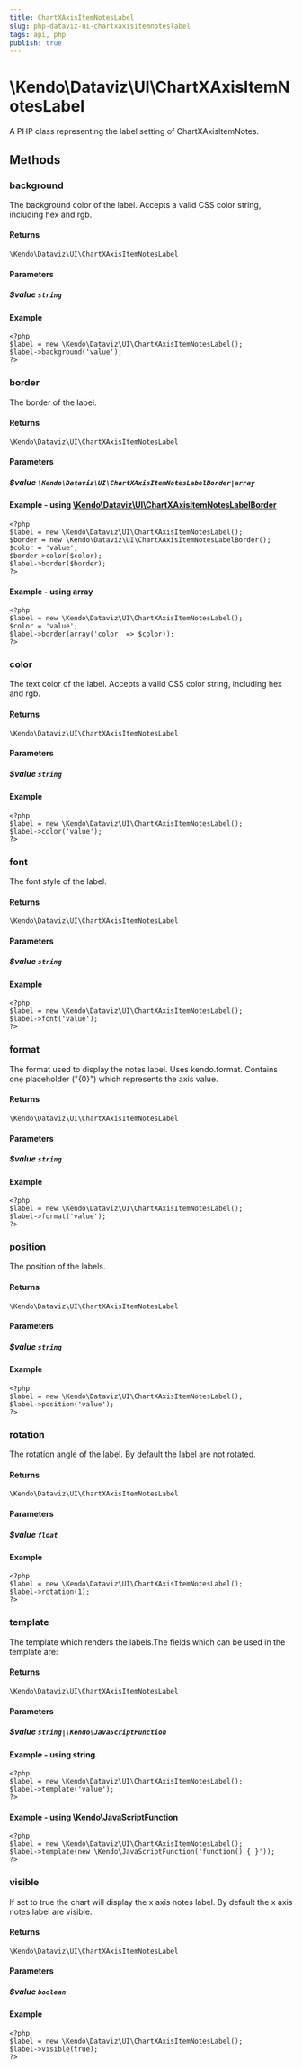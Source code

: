```yaml
---
title: ChartXAxisItemNotesLabel
slug: php-dataviz-ui-chartxaxisitemnoteslabel
tags: api, php
publish: true
---
```


# \Kendo\Dataviz\UI\ChartXAxisItemNotesLabel

A PHP class representing the label setting of ChartXAxisItemNotes.


## Methods

### background
The background color of the label. Accepts a valid CSS color string, including hex and rgb.

#### Returns
`\Kendo\Dataviz\UI\ChartXAxisItemNotesLabel`

#### Parameters

##### $value `string`



#### Example 
    <?php
    $label = new \Kendo\Dataviz\UI\ChartXAxisItemNotesLabel();
    $label->background('value');
    ?>

### border

The border of the label.

#### Returns
`\Kendo\Dataviz\UI\ChartXAxisItemNotesLabel`

#### Parameters

##### $value `\Kendo\Dataviz\UI\ChartXAxisItemNotesLabelBorder|array`


#### Example - using [\Kendo\Dataviz\UI\ChartXAxisItemNotesLabelBorder](/api/wrappers/php/Kendo/Dataviz/UI/ChartXAxisItemNotesLabelBorder)
    <?php
    $label = new \Kendo\Dataviz\UI\ChartXAxisItemNotesLabel();
    $border = new \Kendo\Dataviz\UI\ChartXAxisItemNotesLabelBorder();
    $color = 'value';
    $border->color($color);
    $label->border($border);
    ?>

#### Example - using array

    <?php
    $label = new \Kendo\Dataviz\UI\ChartXAxisItemNotesLabel();
    $color = 'value';
    $label->border(array('color' => $color));
    ?>

### color
The text color of the label. Accepts a valid CSS color string, including hex and rgb.

#### Returns
`\Kendo\Dataviz\UI\ChartXAxisItemNotesLabel`

#### Parameters

##### $value `string`



#### Example 
    <?php
    $label = new \Kendo\Dataviz\UI\ChartXAxisItemNotesLabel();
    $label->color('value');
    ?>

### font
The font style of the label.

#### Returns
`\Kendo\Dataviz\UI\ChartXAxisItemNotesLabel`

#### Parameters

##### $value `string`



#### Example 
    <?php
    $label = new \Kendo\Dataviz\UI\ChartXAxisItemNotesLabel();
    $label->font('value');
    ?>

### format
The format used to display the notes label. Uses kendo.format. Contains one placeholder ("{0}") which represents the axis value.

#### Returns
`\Kendo\Dataviz\UI\ChartXAxisItemNotesLabel`

#### Parameters

##### $value `string`



#### Example 
    <?php
    $label = new \Kendo\Dataviz\UI\ChartXAxisItemNotesLabel();
    $label->format('value');
    ?>

### position
The position of the labels.

#### Returns
`\Kendo\Dataviz\UI\ChartXAxisItemNotesLabel`

#### Parameters

##### $value `string`



#### Example 
    <?php
    $label = new \Kendo\Dataviz\UI\ChartXAxisItemNotesLabel();
    $label->position('value');
    ?>

### rotation
The rotation angle of the label. By default the label are not rotated.

#### Returns
`\Kendo\Dataviz\UI\ChartXAxisItemNotesLabel`

#### Parameters

##### $value `float`



#### Example 
    <?php
    $label = new \Kendo\Dataviz\UI\ChartXAxisItemNotesLabel();
    $label->rotation(1);
    ?>

### template
The template which renders the labels.The fields which can be used in the template are:

#### Returns
`\Kendo\Dataviz\UI\ChartXAxisItemNotesLabel`

#### Parameters

##### $value `string|\Kendo\JavaScriptFunction`



#### Example  - using string
    <?php
    $label = new \Kendo\Dataviz\UI\ChartXAxisItemNotesLabel();
    $label->template('value');
    ?>

#### Example  - using \Kendo\JavaScriptFunction
    <?php
    $label = new \Kendo\Dataviz\UI\ChartXAxisItemNotesLabel();
    $label->template(new \Kendo\JavaScriptFunction('function() { }'));
    ?>

### visible
If set to true the chart will display the x axis notes label. By default the x axis notes label are visible.

#### Returns
`\Kendo\Dataviz\UI\ChartXAxisItemNotesLabel`

#### Parameters

##### $value `boolean`



#### Example 
    <?php
    $label = new \Kendo\Dataviz\UI\ChartXAxisItemNotesLabel();
    $label->visible(true);
    ?>

 
